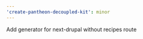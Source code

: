 ```yaml
---
'create-pantheon-decoupled-kit': minor
---
```


Add generator for next-drupal without recipes route
